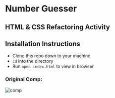 # Number Guesser 
## HTML & CSS Refactoring Activity

## Installation Instructions
* Clone this repo down to your machine
* `cd` into the directory
* Run `open index.html` to view in browser

### Original Comp:
![comp](https://user-images.githubusercontent.com/51416773/98495576-af36a000-21fc-11eb-946d-bf00c6efd940.png)
